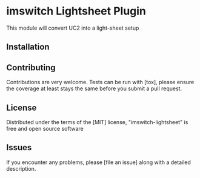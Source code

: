 # imswitch Lightsheet Plugin

This module will convert UC2 into a light-sheet setup

## Installation



## Contributing

Contributions are very welcome. Tests can be run with [tox], please ensure
the coverage at least stays the same before you submit a pull request.

## License

Distributed under the terms of the [MIT] license,
"imswitch-lightsheet" is free and open source software

## Issues

If you encounter any problems, please [file an issue] along with a detailed description.

